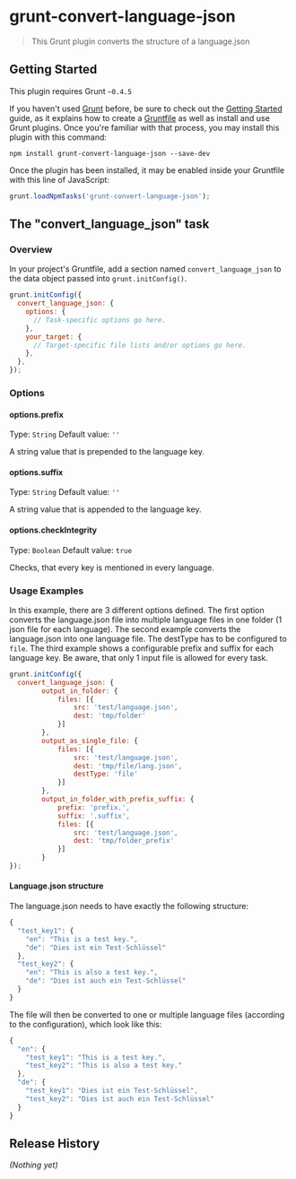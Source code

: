 # grunt-convert-language-json

> This Grunt plugin converts the structure of a language.json

## Getting Started
This plugin requires Grunt `~0.4.5`

If you haven't used [Grunt](http://gruntjs.com/) before, be sure to check out the [Getting Started](http://gruntjs.com/getting-started) guide, as it explains how to create a [Gruntfile](http://gruntjs.com/sample-gruntfile) as well as install and use Grunt plugins. Once you're familiar with that process, you may install this plugin with this command:

```shell
npm install grunt-convert-language-json --save-dev
```

Once the plugin has been installed, it may be enabled inside your Gruntfile with this line of JavaScript:

```js
grunt.loadNpmTasks('grunt-convert-language-json');
```

## The "convert_language_json" task

### Overview
In your project's Gruntfile, add a section named `convert_language_json` to the data object passed into `grunt.initConfig()`.

```js
grunt.initConfig({
  convert_language_json: {
    options: {
      // Task-specific options go here.
    },
    your_target: {
      // Target-specific file lists and/or options go here.
    },
  },
});
```

### Options

#### options.prefix
Type: `String`
Default value: `''`

A string value that is prepended to the language key.

#### options.suffix
Type: `String`
Default value: `''`

A string value that is appended to the language key.

#### options.checkIntegrity
Type: `Boolean`
Default value: `true`

Checks, that every key is mentioned in every language.

### Usage Examples

In this example, there are 3 different options defined. The first option converts the language.json file into multiple language files in one folder (1 json file for each language). The second example converts the language.json into one language file. The destType has to be configured to `file`. The third example shows a configurable prefix and suffix for each language key. Be aware, that only 1 input file is allowed for every task.

```js
grunt.initConfig({
  convert_language_json: {
		output_in_folder: {
			files: [{
				src: 'test/language.json',
				dest: 'tmp/folder'
			}]
		},
		output_as_single_file: {
			files: [{
				src: 'test/language.json',
				dest: 'tmp/file/lang.json',
				destType: 'file'
			}]
		},
		output_in_folder_with_prefix_suffix: {
			prefix: 'prefix.',
			suffix: '.suffix',
			files: [{
				src: 'test/language.json',
				dest: 'tmp/folder_prefix'
			}]
		}
});
```

#### Language.json structure
The language.json needs to have exactly the following structure:
```js
{
  "test_key1": {
    "en": "This is a test key.",
    "de": "Dies ist ein Test-Schlüssel"
  },
  "test_key2": {
    "en": "This is also a test key.",
    "de": "Dies ist auch ein Test-Schlüssel"
  }
}
```

The file will then be converted to one or multiple language files (according to the configuration), which look like this:
```js
{
  "en": {
    "test_key1": "This is a test key.",
    "test_key2": "This is also a test key."
  },
  "de": {
    "test_key1": "Dies ist ein Test-Schlüssel",
    "test_key2": "Dies ist auch ein Test-Schlüssel"
  }
}
```

## Release History
_(Nothing yet)_
